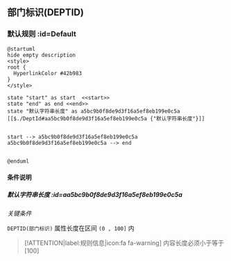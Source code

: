 ## 部门标识(DEPTID) <!-- {docsify-ignore-all} -->

   

### 默认规则 :id=Default

```plantuml
@startuml
hide empty description
<style>
root {
  HyperlinkColor #42b983
}
</style>

state "start" as start  <<start>>
state "end" as end <<end>>
state "默认字符串长度" as a5bc9b0f8de9d3f16a5ef8eb199e0c5a [[$./DeptId#aa5bc9b0f8de9d3f16a5ef8eb199e0c5a {"默认字符串长度"}]]


start --> a5bc9b0f8de9d3f16a5ef8eb199e0c5a 
a5bc9b0f8de9d3f16a5ef8eb199e0c5a --> end 


@enduml
```

#### 条件说明

##### 默认字符串长度 :id=aa5bc9b0f8de9d3f16a5ef8eb199e0c5a


*关键条件*


`DEPTID(部门标识)` 属性长度在区间 `(0 , 100]` 内

> [!ATTENTION|label:规则信息|icon:fa fa-warning]
> 内容长度必须小于等于[100]








